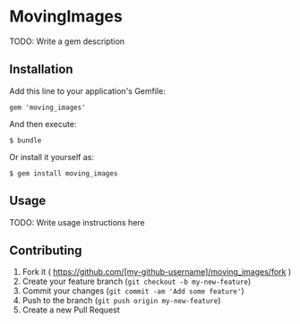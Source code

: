 # MovingImages

TODO: Write a gem description

## Installation

Add this line to your application's Gemfile:

    gem 'moving_images'

And then execute:

    $ bundle

Or install it yourself as:

    $ gem install moving_images

## Usage

TODO: Write usage instructions here

## Contributing

1. Fork it ( https://github.com/[my-github-username]/moving_images/fork )
2. Create your feature branch (`git checkout -b my-new-feature`)
3. Commit your changes (`git commit -am 'Add some feature'`)
4. Push to the branch (`git push origin my-new-feature`)
5. Create a new Pull Request
